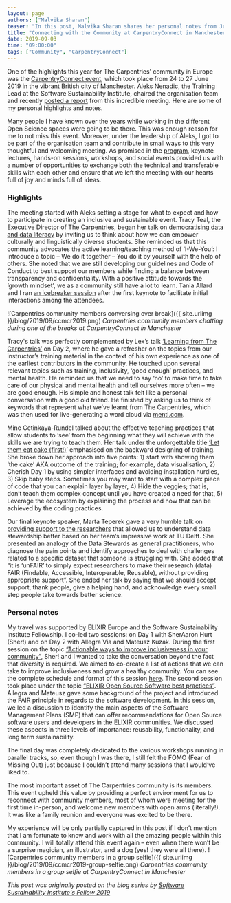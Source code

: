```yaml
---
layout: page
authors: ["Malvika Sharan"]
teaser: "In this post, Malvika Sharan shares her personal notes from June 2019's CarpentryConnect in sManchester"
title: "Connecting with the Community at CarpentryConnect in Manchester"
date: 2019-09-03
time: "09:00:00"
tags: ["Community", "CarpentryConnect"]
---
```


One of the highlights this year for The Carpentries’ community in Europe was the [CarpentryConnect event](https://software.ac.uk/ccmcr19), which took place from 24 to 27 June 2019 in the vibrant British city of Manchester. Aleks Nenadic, the Training Lead at the Software Sustainability Institute, chaired the organisation team and recently [posted a report](https://software.ac.uk/blog/2019-07-12-highlights-carpentryconnect-manchester-2019) from this incredible meeting. Here are some of my personal highlights and notes.

Many people I have known over the years while working in the different Open Science spaces were going to be there. This was enough reason for me to not miss this event. Moreover, under the leadership of Aleks, I got to be part of the organisation team and contribute in small ways to this very thoughtful and welcoming meeting. As promised in the [program](https://software.ac.uk/ccmcr19/programme), keynote lectures, hands-on sessions, workshops, and social events provided us with a number of opportunities to exchange both the technical and transferable skills with each other and ensure that we left the meeting with our hearts full of joy and minds full of ideas. 


### Highlights

The meeting started with Aleks setting a stage for what to expect and how to participate in creating an inclusive and sustainable event. Tracy Teal, the Executive Director of The Carpentries, began her talk on [democratising data and data literacy](https://docs.google.com/presentation/d/1jcy98OvK071SoLXByHB5nwijGfqKbT__dpsMcze8g2s/edit) by inviting us to think about how we can empower culturally and linguistically diverse students. She reminded us that this community advocates the active learning/teaching method of ‘I-We-You’: I introduce a topic – We do it together – You do it by yourself with the help of others. She noted that we are still developing our guidelines and Code of Conduct to best support our members while finding a balance between transparency and confidentiality. With a positive attitude towards the ‘growth mindset’, we as a community still have a lot to learn. Tania Allard and I ran [an icebreaker session](https://twitter.com/MalvikaSharan/status/1143536721340108800https://twitter.com/MalvikaSharan/status/1143536721340108800) after the first keynote to facilitate initial interactions among the attendees.

![Carpentries community members conversing over break]({{ site.urlimg }}/blog/2019/09/ccmcr2019.png)
  *Carpentries community members chatting during one of the breaks at CarpentryConnect in Manchester*

Tracy's talk was perfectly complemented by Lex’s talk [‘Learning from The Carpentries’](https://figshare.com/articles/Learning_from_the_Carpentries/8287973https://figshare.com/articles/Learning_from_the_Carpentries/8287973) on Day 2, where he gave a refresher on the topics from our instructor’s training material in the context of his own experience as one of the earliest contributors in the community. He touched upon several relevant topics such as training, inclusivity, ‘good enough’ practices, and mental health. He reminded us that we need to say ‘no’ to make time to take care of our physical and mental health and tell ourselves more often – we are good enough. His simple and honest talk felt like a personal conversation with a good old friend. He finished by asking us to think of keywords that represent what we’ve learnt from The Carpentries, which was then used for live-generating a word cloud via [menti.com](https://www.menti.com/).

Mine Cetinkaya-Rundel talked about the effective teaching practices that allow students to ‘see’ from the beginning what they will achieve with the skills we are trying to teach them. Her talk under the unforgettable title [‘Let them eat cake (first!)](https://speakerdeck.com/minecr/let-them-eat-cake-first-14c0fcf0-4fe1-4e80-9c41-a7813e842538?slide=67https://speakerdeck.com/minecr/let-them-eat-cake-first-14c0fcf0-4fe1-4e80-9c41-a7813e842538?slide=67)’ emphasised on the backward designing of training. She broke down her approach into five points: 1) start with showing them ‘the cake’ AKA outcome of the training; for example, data visualisation, 2) Cherish Day 1 by using simpler interfaces and avoiding installation hurdles, 3) Skip baby steps. Sometimes you may want to start with a complex piece of code that you can explain layer by layer, 4) Hide the veggies; that is, don’t teach them complex concept until you have created a need for that, 5) Leverage the ecosystem by explaining the process and how that can be achieved by the coding practices. 

Our final keynote speaker, Marta Teperek gave a very humble talk on [providing support to the researchers](https://zenodo.org/record/3257088#.XVNRcJMzbOQhttps://zenodo.org/record/3257088#.XVNRcJMzbOQ) that allowed us to understand data stewardship better based on her team’s impressive work at TU Delft. She presented an analogy of the Data Stewards as general practitioners, who diagnose the pain points and identify approaches to deal with challenges related to a specific dataset that someone is struggling with. She added that “it is ‘unFAIR’ to simply expect researchers to make their research (data) FAIR (Findable, Accessible, Interoperable, Reusable), without providing appropriate support”. She ended her talk by saying that we should accept support, thank people, give a helping hand, and acknowledge every small step people take towards better science.

### Personal notes

My travel was supported by ELIXIR Europe and the Software Sustainability Institute Fellowship. I co-led two sessions: on Day 1 with SherAaron Hurt (Sher!) and on Day 2 with Allegra Via and Mateusz Kuzak. During the first session on the topic [“Actionable ways to improve inclusiveness in your community”](https://docs.google.com/presentation/d/1_ZQGl8glQVhKz_pVBKvQCChZ65LYtXE2jLXZehthefg/edit?usp=sharing), Sher! and I wanted to take the conversation beyond the fact that diversity is required. We aimed to co-create a list of actions that we can take to improve inclusiveness and grow a healthy community. You can see the complete schedule and format of this session [here](https://docs.google.com/document/d/1MG28g-USdk9-Go0CrPk2X_u93eeajt4tfkwspWKJ3H8/edit?usp=sharing). The second session took place under the topic [“ELIXIR Open Source Software best practices”](https://github.com/SoftDev4Research/4OSS-lesson). Allegra and Mateusz gave some background of the project and introduced the FAIR principle in regards to the software development. In this session, we led a discussion to identify the main aspects of the Software Management Plans (SMP) that can offer recommendations for Open Source software users and developers in the ELIXIR communities. We discussed these aspects in three levels of importance: reusability, functionality, and long term sustainability. 

The final day was completely dedicated to the various workshops running in parallel tracks, so, even though I was there, I still felt the FOMO (Fear of Missing Out) just because I couldn’t attend many sessions that I would’ve liked to. 

The most important asset of The Carpentries community is its members. This event upheld this value by providing a perfect environment for us to reconnect with community members,  most of whom were meeting for the first time in-person, and welcome new members with open arms (literally!). It was like a family reunion and everyone was excited to be there.

My experience will be only partially captured in this post if I don’t mention that I am fortunate to know and work with all the amazing people within this community. I will totally attend this event again – even when there won’t be a surprise magician, an illustrator, and a dog (yes! they were all there).
![Carpentries community members in a group selfie]({{ site.urlimg }}/blog/2019/09/ccmcr2019-group-selfie.png)
  *Carpentries community members in a group selfie at CarpentryConnect in Manchester*

*This post was originally posted on the blog series by [Software Sustainability Institute's Fellow 2019](https://www.software.ac.uk/blog/2019-08-30-connecting-community-personal-notes-carpentryconnect-manchester-2019)*
